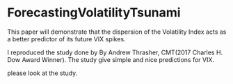 # ForecastingVolatilityTsunami
This paper will demonstrate that the dispersion of the Volatility Index acts as a better predictor of its future VIX spikes.

I reproduced the study done by By Andrew Thrasher, CMT(2017 Charles H. Dow Award Winner). The study give simple and nice predictions for VIX.

please look at the study.


